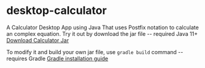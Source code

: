 # desktop-calculator
A Calculator Desktop App using Java That uses Postfix notation to calculate an complex equation.
Try it out by download the jar file -- required Java 11+ <a href="https://github.com/Mclilzee/desktop-calculator/raw/main/build/libs/desktop-calculator.jar">Download Calculator Jar</a>

To modify it and build your own jar file, use `gradle build` command --requires Gradle <a href="https://gradle.org/install/">Gradle installation guide</a>

